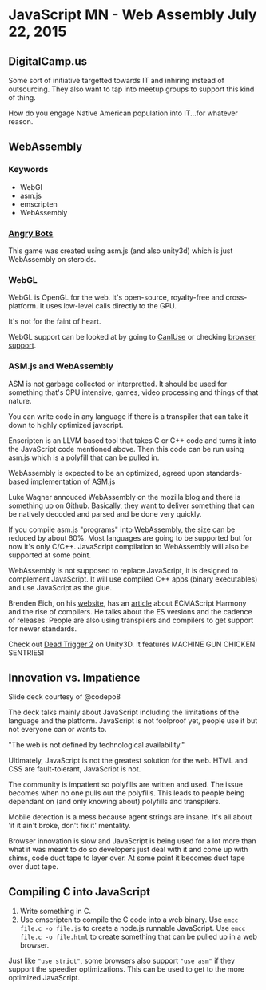 # JavaScript MN - Web Assembly July 22, 2015

## DigitalCamp.us

Some sort of initiative targetted towards IT and inhiring instead of outsourcing. They also want to tap into meetup groups to support this kind of thing. 

How do you engage Native American population into IT...for whatever reason.

## WebAssembly

### Keywords

* WebGl
* asm.js
* emscripten
* WebAssembly

### [Angry Bots](http://beta.unity3d.com/jonas/AngryBots/)

This game was created using asm.js (and also unity3d) which is just WebAssembly on steroids. 

### WebGL 

WebGL is OpenGL for the web. It's open-source, royalty-free and cross-platform. It uses low-level calls directly to the GPU. 

It's not for the faint of heart. 

WebGL support can be looked at by going to [CanIUse](http://www.caniuse.com/webgl) or checking [browser support](http://get.webgl.org).

### ASM.js and WebAssembly

ASM is not garbage collected or interpretted. It should be used for something that's CPU intensive, games, video processing and things of that nature. 

You can write code in any language if there is a transpiler that can take it down to highly optimized javscript. 

Enscripten is an LLVM based tool that takes C or C++ code and turns it into the JavaScript code mentioned above. Then this code can be run using asm.js which is a polyfill that can be pulled in. 

WebAssembly is expected to be an optimized, agreed upon standards-based implementation of ASM.js

Luke Wagner annouced WebAssembly on the mozilla blog and there is something up on [Github](https://github.com/WebAssembly/design). Basically, they want to deliver something that can be natively decoded and parsed and be done very quickly. 

If you compile asm.js "programs" into WebAssembly, the size can be reduced by about 60%. Most languages are going to be supported but for now it's only C/C++. JavaScript compilation to WebAssembly will also be supported at some point. 

WebAssembly is not supposed to replace JavaScript, it is designed to complement JavaScript. It will use compiled C++ apps (binary executables) and use JavaScript as the glue. 

Brenden Eich, on his [website](https://brendaneich.com/), has an [article](https://brendaneich.com/2015/06/from-asm-js-to-webassembly/) about ECMAScript Harmony and the rise of compilers. He talks about the ES versions and the cadence of releases. People are also using transpilers and compilers to get support for newer standards. 

Check out [Dead Trigger 2](http://beta.unity3d.com/jonas/DT2/) on Unity3D. It features MACHINE GUN CHICKEN SENTRIES!

## Innovation vs. Impatience

Slide deck courtesy of @codepo8

The deck talks mainly about JavaScript including the limitations of the language and the platform. JavaScript is not foolproof yet, people use it but not everyone can or wants to. 

"The web is not defined by technological availability."

Ultimately, JavaScript is not the greatest solution for the web. HTML and CSS are fault-tolerant, JavaScript is not. 

The community is impatient so polyfills are written and used. The issue becomes when no one pulls out the polyfills. This leads to people being dependant on (and only knowing about) polyfills and transpilers. 

Mobile detection is a mess because agent strings are insane. It's all about 'if it ain't broke, don't fix it' mentality. 

Browser innovation is slow and JavaScript is being used for a lot more than what it was meant to do so developers just deal with it and come up with shims, code duct tape to layer over. At some point it becomes duct tape over duct tape. 

## Compiling C into JavaScript

1. Write something in C.
2. Use emscripten to compile the C code into a web binary. Use `emcc file.c -o file.js` to create a node.js runnable JavaScript. Use `emcc file.c -o file.html` to create something that can be pulled up in a web browser. 

Just like `"use strict"`, some browsers also support `"use asm"` if they support the speedier optimizations. This can be used to get to the more optimized JavaScript. 
